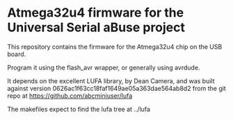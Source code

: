 Atmega32u4 firmware for the Universal Serial aBuse project
==========================================================

This repository contains the firmware for the Atmega32u4 chip on the USB board.

Program it using the flash_avr wrapper, or generally using avrdude.

It depends on the excellent LUFA library, by Dean Camera, and was built against version 0626ac1f63cc18faf1649ae05a363dae564ab8d2 from the git repo at https://github.com/abcminiuser/lufa

The makefiles expect to find the lufa tree at ../lufa
